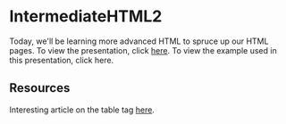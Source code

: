 IntermediateHTML2
=================

Today, we'll be learning more advanced HTML to spruce up our HTML pages. To view the presentation, click [here](https://docs.google.com/presentation/d/1PnxcLOMSqmgnYFTjBRWWYzR0hd_vhPw1M1U6heBZ0rg/edit?usp=sharing). To view the example used in this presentation, click here.

Resources
-----------------
Interesting article on the table tag [here](http://stackoverflow.com/questions/83073/why-not-use-tables-for-layout-in-html).
